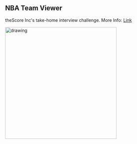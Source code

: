 NBA Team Viewer
---------------

theScore Inc's take-home interview challenge. More Info: [Link](https://github.com/scoremedia/nba-team-viewer)

<img src="./screenshots/2019_04_15_08_32_00.gif" alt="drawing" width="360"/>
